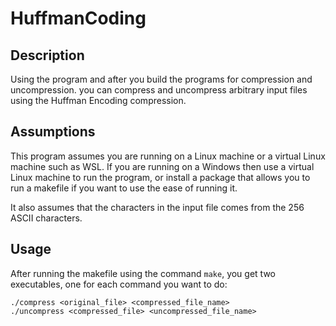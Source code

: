 # HuffmanCoding
## Description
Using the program and after you build the programs for compression and uncompression. you can compress and uncompress arbitrary input files using the Huffman Encoding compression. 

## Assumptions
This program assumes you are running on a Linux machine or a virtual Linux machine such as WSL. If you are running on a Windows then use a virtual Linux machine to run the program, or install a package that allows you to run a makefile if you want to use the ease of running it. 

It also assumes that the characters in the input file comes from the 256 ASCII characters.

## Usage
After running the makefile using the command ``make``, you get two executables, one for each command you want to do:
```
./compress <original_file> <compressed_file_name>
./uncompress <compressed_file> <uncompressed_file_name>
```

